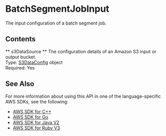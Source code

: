 # BatchSegmentJobInput<a name="API_BatchSegmentJobInput"></a>

The input configuration of a batch segment job\.

## Contents<a name="API_BatchSegmentJobInput_Contents"></a>

 ** s3DataSource **   <a name="personalize-Type-BatchSegmentJobInput-s3DataSource"></a>
The configuration details of an Amazon S3 input or output bucket\.  
Type: [S3DataConfig](API_S3DataConfig.md) object  
Required: Yes

## See Also<a name="API_BatchSegmentJobInput_SeeAlso"></a>

For more information about using this API in one of the language\-specific AWS SDKs, see the following:
+  [AWS SDK for C\+\+](https://docs.aws.amazon.com/goto/SdkForCpp/personalize-2018-05-22/BatchSegmentJobInput) 
+  [AWS SDK for Go](https://docs.aws.amazon.com/goto/SdkForGoV1/personalize-2018-05-22/BatchSegmentJobInput) 
+  [AWS SDK for Java V2](https://docs.aws.amazon.com/goto/SdkForJavaV2/personalize-2018-05-22/BatchSegmentJobInput) 
+  [AWS SDK for Ruby V3](https://docs.aws.amazon.com/goto/SdkForRubyV3/personalize-2018-05-22/BatchSegmentJobInput) 